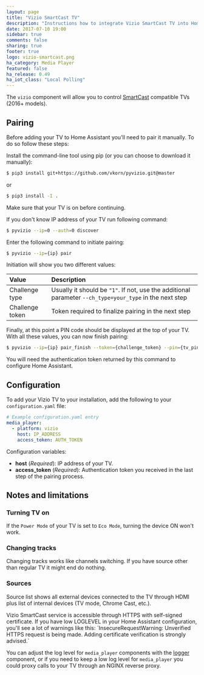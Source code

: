 ```yaml
---
layout: page
title: "Vizio SmartCast TV"
description: "Instructions how to integrate Vizio SmartCast TV into Home Assistant."
date: 2017-07-10 19:00
sidebar: true
comments: false
sharing: true
footer: true
logo: vizio-smartcast.png
ha_category: Media Player
featured: false
ha_release: 0.49
ha_iot_class: "Local Polling"
---
```


The `vizio` component will allow you to control [SmartCast](https://www.vizio.com/smartcast-app) compatible TVs (2016+ models). 

## Pairing

Before adding your TV to Home Assistant you'll need to pair it manually. To do so follow these steps:

Install the command-line tool using pip (or you can choose to download it manually):

```bash
$ pip3 install git+https://github.com/vkorn/pyvizio.git@master
```
or
```bash
$ pip3 install -I .
```
Make sure that your TV is on before continuing.

If you don't know IP address of your TV run following command:

```bash 
$ pyvizio --ip=0 --auth=0 discover
```

Enter the following command to initiate pairing:

```bash
$ pyvizio --ip={ip} pair
```

Initiation will show you two different values:

| Value           | Description          |
|:----------------|:---------------------|
| Challenge type  | Usually it should be `"1"`. If not, use the additional parameter `--ch_type=your_type` in the next step |
| Challenge token | Token required to finalize pairing in the next step |

Finally, at this point a PIN code should be displayed at the top of your TV. With all these values, you can now finish pairing:

```bash
$ pyvizio --ip={ip} pair_finish --token={challenge_token} --pin={tv_pin} 
```

You will need the authentication token returned by this command to configure Home Assistant. 

## Configuration

To add your Vizio TV to your installation, add the following to your `configuration.yaml` file: 

```yaml
# Example configuration.yaml entry
media_player:
  - platform: vizio
    host: IP_ADDRESS
    access_token: AUTH_TOKEN
```

Configuration variables:

- **host** (*Required*): IP address of your TV.
- **access_token** (*Required*): Authentication token you received in the last step of the pairing process.

## Notes and limitations

### Turning TV on

If the `Power Mode` of your TV is set to `Eco Mode`, turning the device ON won't work.

### Changing tracks 

Changing tracks works like channels switching. If you have source other than regular TV it might end do nothing. 

### Sources

Source list shows all external devices connected to the TV through HDMI plus list of internal devices (TV mode, Chrome Cast, etc.).

<p class='note'>
Vizio SmartCast service is accessible through HTTPS with self-signed certificate. If you have low LOGLEVEL in your Home Assistant configuration, you'll see a lot of warnings like this:
`InsecureRequestWarning: Unverified HTTPS request is being made. Adding certificate verification is strongly advised.`

You can adjust the log level for `media_player` components with the [logger](https://home-assistant.io/components/logger/) component, or if you need to keep a low log level for `media_player` you could proxy calls to your TV through an NGINX reverse proxy.
</p>
